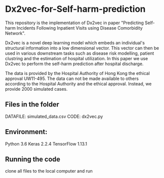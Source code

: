 # Dx2vec-for-Self-harm-prediction
This repository is the implementation of Dx2vec in paper "Predicting Self-harm Incidents Following Inpatient Visits using Disease Comorbidity Network".

Dx2vec is a novel deep learning model which embeds an individual's structural information into a low dimensional vector. This vector can then be used in various downstream tasks such as disease risk modelling, patient clustring and the estimation of hospital utilization. 
In this paper we use Dx2vec to perform the self-harm prediction after hospital discharge.

The data is provided by the Hospital Authority of Hong Kong the ethical approval UW11-495. The data can not be made available to others according to the Hospital Authority and the ethical approval. Instead, we provide 2000 simulated cases. 

## Files in the folder
DATAFILE: simulated_data.csv
CODE: dx2vec.py

## Environment:
Python 3.6
Keras 2.2.4
TensorFlow 1.13.1

## Running the code
clone all files to the local computer and run







